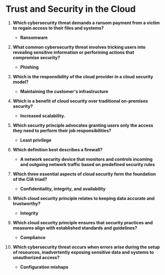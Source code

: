 #  Trust and Security in the Cloud

1. **Which cybersecurity threat demands a ransom payment from a victim to regain access to their files and systems?**

   - **Ransomware**

2. **What common cybersecurity threat involves tricking users into revealing sensitive information or performing actions that compromise security?**

   - **Phishing**

3. **Which is the responsibility of the cloud provider in a cloud security model?**

   - **Maintaining the customer's infrastructure**

4. **Which is a benefit of cloud security over traditional on-premises security?**

   - **Increased scalability.**

5. **Which security principle advocates granting users only the access they need to perform their job responsibilities?**

   - **Least privilege**

6. **Which definition best describes a firewall?**

   - **A network security device that monitors and controls incoming and outgoing network traffic based on predefined security rules**

7. **Which three essential aspects of cloud security form the foundation of the CIA triad?**

   - **Confidentiality, integrity, and availability**

8. **Which cloud security principle relates to keeping data accurate and trustworthy?**

   - **Integrity**

9. **Which cloud security principle ensures that security practices and measures align with established standards and guidelines?**

   - **Compliance**

10. **Which cybersecurity threat occurs when errors arise during the setup of resources, inadvertently exposing sensitive data and systems to unauthorized access?**

    - **Configuration mishaps**
